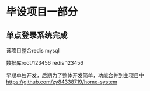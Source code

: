 # 毕设项目一部分
## 单点登录系统完成
该项目整合redis 
mysql

数据库root/123456
redis 123456

早期单独开发，后期为了整体开发简单，功能合并到主项目中
https://github.com/zy84338719/home-system
